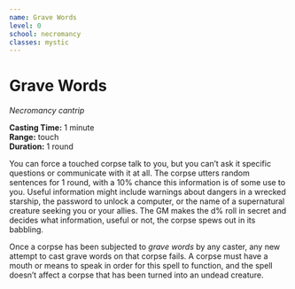 ```yaml
---
name: Grave Words
level: 0
school: necromancy
classes: mystic
---
```


# Grave Words 
_Necromancy cantrip_  

**Casting Time:** 1 minute    
**Range:** touch    
**Duration:** 1 round 

You can force a touched corpse talk to you, but you can’t ask it specific questions or communicate with it at all. The corpse utters random sentences for 1 round, with a 10% chance this information is of some use to you. Useful information might include warnings about dangers in a wrecked starship, the password to unlock a computer, or the name of a supernatural creature seeking you or your allies. The GM makes the d% roll in secret and decides what information, useful or not, the corpse spews out in its babbling.

Once a corpse has been subjected to *grave words* by any caster, any new attempt to cast grave words on that corpse fails. A corpse must have a mouth or means to speak in order for this spell to function, and the spell doesn’t affect a corpse that has been turned into an undead creature.
